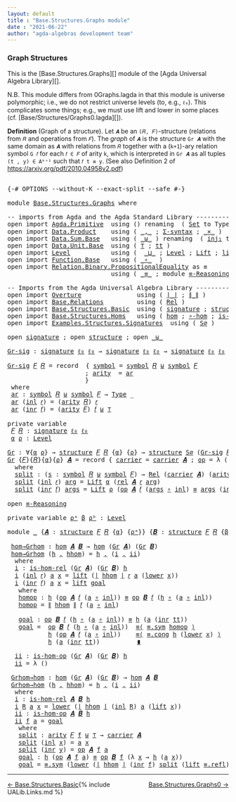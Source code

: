 ```yaml
---
layout: default
title : "Base.Structures.Graphs module"
date : "2021-06-22"
author: "agda-algebras development team"
---
```


### <a id="graph-structures">Graph Structures</a>

This is the [Base.Structures.Graphs][] module of the [Agda Universal Algebra Library][].

N.B. This module differs from 0Graphs.lagda in that this module is universe polymorphic; i.e., we do not restrict universe levels (to, e.g., `ℓ₀`). This complicates some things; e.g., we must use lift and lower in some places (cf. [Base/Structures/Graphs0.lagda][]).

**Definition** (Graph of a structure). Let `𝑨` be an `(𝑅, 𝐹)`-structure (relations from `𝑅` and operations from `𝐹`). The *graph* of `𝑨` is the structure `Gr 𝑨` with the same domain as `𝑨` with relations from `𝑅` together with a (`k+1`)-ary relation symbol `G 𝑓` for each `𝑓 ∈ 𝐹` of arity `k`, which is interpreted in `Gr 𝑨` as all tuples `(t , y) ∈ Aᵏ⁺¹` such that `𝑓 t ≡ y`. (See also Definition 2 of https://arxiv.org/pdf/2010.04958v2.pdf)

<pre class="Agda">

<a id="994" class="Symbol">{-#</a> <a id="998" class="Keyword">OPTIONS</a> <a id="1006" class="Pragma">--without-K</a> <a id="1018" class="Pragma">--exact-split</a> <a id="1032" class="Pragma">--safe</a> <a id="1039" class="Symbol">#-}</a>

<a id="1044" class="Keyword">module</a> <a id="1051" href="Base.Structures.Graphs.html" class="Module">Base.Structures.Graphs</a> <a id="1074" class="Keyword">where</a>

<a id="1081" class="Comment">-- imports from Agda and the Agda Standard Library -------------------------------------------</a>
<a id="1176" class="Keyword">open</a> <a id="1181" class="Keyword">import</a> <a id="1188" href="Agda.Primitive.html" class="Module">Agda.Primitive</a>  <a id="1204" class="Keyword">using</a> <a id="1210" class="Symbol">()</a> <a id="1213" class="Keyword">renaming</a>  <a id="1223" class="Symbol">(</a> <a id="1225" href="Agda.Primitive.html#388" class="Primitive">Set</a> <a id="1229" class="Symbol">to</a> <a id="1232" class="Primitive">Type</a> <a id="1237" class="Symbol">;</a> <a id="1239" href="Agda.Primitive.html#915" class="Primitive">lzero</a>  <a id="1246" class="Symbol">to</a> <a id="1249" class="Primitive">ℓ₀</a> <a id="1252" class="Symbol">)</a>
<a id="1254" class="Keyword">open</a> <a id="1259" class="Keyword">import</a> <a id="1266" href="Data.Product.html" class="Module">Data.Product</a>    <a id="1282" class="Keyword">using</a> <a id="1288" class="Symbol">(</a> <a id="1290" href="Agda.Builtin.Sigma.html#235" class="InductiveConstructor Operator">_,_</a> <a id="1294" class="Symbol">;</a> <a id="1296" href="Data.Product.Base.html#1244" class="Function">Σ-syntax</a> <a id="1305" class="Symbol">;</a> <a id="1307" href="Data.Product.Base.html#1618" class="Function Operator">_×_</a> <a id="1311" class="Symbol">)</a>
<a id="1313" class="Keyword">open</a> <a id="1318" class="Keyword">import</a> <a id="1325" href="Data.Sum.Base.html" class="Module">Data.Sum.Base</a>   <a id="1341" class="Keyword">using</a> <a id="1347" class="Symbol">(</a> <a id="1349" href="Data.Sum.Base.html#625" class="Datatype Operator">_⊎_</a> <a id="1353" class="Symbol">)</a> <a id="1355" class="Keyword">renaming</a>  <a id="1365" class="Symbol">(</a> <a id="1367" href="Data.Sum.Base.html#675" class="InductiveConstructor">inj₁</a> <a id="1372" class="Symbol">to</a> <a id="1375" class="InductiveConstructor">inl</a> <a id="1379" class="Symbol">;</a> <a id="1381" href="Data.Sum.Base.html#700" class="InductiveConstructor">inj₂</a> <a id="1386" class="Symbol">to</a> <a id="1389" class="InductiveConstructor">inr</a> <a id="1393" class="Symbol">)</a>
<a id="1395" class="Keyword">open</a> <a id="1400" class="Keyword">import</a> <a id="1407" href="Data.Unit.Base.html" class="Module">Data.Unit.Base</a>  <a id="1423" class="Keyword">using</a> <a id="1429" class="Symbol">(</a> <a id="1431" href="Agda.Builtin.Unit.html#175" class="Record">⊤</a> <a id="1433" class="Symbol">;</a> <a id="1435" href="Agda.Builtin.Unit.html#212" class="InductiveConstructor">tt</a> <a id="1438" class="Symbol">)</a>
<a id="1440" class="Keyword">open</a> <a id="1445" class="Keyword">import</a> <a id="1452" href="Level.html" class="Module">Level</a>           <a id="1468" class="Keyword">using</a> <a id="1474" class="Symbol">(</a>  <a id="1477" href="Agda.Primitive.html#961" class="Primitive Operator">_⊔_</a> <a id="1481" class="Symbol">;</a> <a id="1483" href="Agda.Primitive.html#742" class="Postulate">Level</a> <a id="1489" class="Symbol">;</a> <a id="1491" href="Level.html#409" class="Record">Lift</a> <a id="1496" class="Symbol">;</a> <a id="1498" href="Level.html#466" class="InductiveConstructor">lift</a> <a id="1503" class="Symbol">;</a> <a id="1505" href="Level.html#479" class="Field">lower</a> <a id="1511" class="Symbol">)</a>
<a id="1513" class="Keyword">open</a> <a id="1518" class="Keyword">import</a> <a id="1525" href="Function.Base.html" class="Module">Function.Base</a>   <a id="1541" class="Keyword">using</a> <a id="1547" class="Symbol">(</a> <a id="1549" href="Function.Base.html#1115" class="Function Operator">_∘_</a>  <a id="1554" class="Symbol">)</a>
<a id="1556" class="Keyword">open</a> <a id="1561" class="Keyword">import</a> <a id="1568" href="Relation.Binary.PropositionalEquality.html" class="Module">Relation.Binary.PropositionalEquality</a> <a id="1606" class="Symbol">as</a> <a id="1609" class="Module">≡</a>
                            <a id="1639" class="Keyword">using</a> <a id="1645" class="Symbol">(</a> <a id="1647" href="Agda.Builtin.Equality.html#150" class="Datatype Operator">_≡_</a> <a id="1651" class="Symbol">;</a> <a id="1653" class="Keyword">module</a> <a id="1660" href="Relation.Binary.PropositionalEquality.Properties.html#6731" class="Module">≡-Reasoning</a> <a id="1672" class="Symbol">)</a>

<a id="1675" class="Comment">-- Imports from the Agda Universal Algebra Library ---------------------------------------------</a>
<a id="1772" class="Keyword">open</a> <a id="1777" class="Keyword">import</a> <a id="1784" href="Overture.html" class="Module">Overture</a>               <a id="1807" class="Keyword">using</a> <a id="1813" class="Symbol">(</a> <a id="1815" href="Overture.Basic.html#4325" class="Function Operator">∣_∣</a> <a id="1819" class="Symbol">;</a> <a id="1821" href="Overture.Basic.html#4363" class="Function Operator">∥_∥</a> <a id="1825" class="Symbol">)</a>
<a id="1827" class="Keyword">open</a> <a id="1832" class="Keyword">import</a> <a id="1839" href="Base.Relations.html" class="Module">Base.Relations</a>         <a id="1862" class="Keyword">using</a> <a id="1868" class="Symbol">(</a> <a id="1870" href="Base.Relations.Continuous.html#4456" class="Function">Rel</a> <a id="1874" class="Symbol">)</a>
<a id="1876" class="Keyword">open</a> <a id="1881" class="Keyword">import</a> <a id="1888" href="Base.Structures.Basic.html" class="Module">Base.Structures.Basic</a>  <a id="1911" class="Keyword">using</a> <a id="1917" class="Symbol">(</a> <a id="1919" href="Base.Structures.Basic.html#1233" class="Record">signature</a> <a id="1929" class="Symbol">;</a> <a id="1931" href="Base.Structures.Basic.html#1566" class="Record">structure</a> <a id="1941" class="Symbol">)</a>
<a id="1943" class="Keyword">open</a> <a id="1948" class="Keyword">import</a> <a id="1955" href="Base.Structures.Homs.html" class="Module">Base.Structures.Homs</a>   <a id="1978" class="Keyword">using</a> <a id="1984" class="Symbol">(</a> <a id="1986" href="Base.Structures.Homs.html#2703" class="Function">hom</a> <a id="1990" class="Symbol">;</a> <a id="1992" href="Base.Structures.Homs.html#3718" class="Function">∘-hom</a> <a id="1998" class="Symbol">;</a> <a id="2000" href="Base.Structures.Homs.html#2287" class="Function">is-hom-rel</a> <a id="2011" class="Symbol">;</a> <a id="2013" href="Base.Structures.Homs.html#2506" class="Function">is-hom-op</a><a id="2022" class="Symbol">)</a>
<a id="2024" class="Keyword">open</a> <a id="2029" class="Keyword">import</a> <a id="2036" href="Examples.Structures.Signatures.html" class="Module">Examples.Structures.Signatures</a>  <a id="2068" class="Keyword">using</a> <a id="2074" class="Symbol">(</a> <a id="2076" href="Examples.Structures.Signatures.html#765" class="Function">S∅</a> <a id="2079" class="Symbol">)</a>

<a id="2082" class="Keyword">open</a> <a id="2087" href="Base.Structures.Basic.html#1233" class="Module">signature</a> <a id="2097" class="Symbol">;</a> <a id="2099" class="Keyword">open</a> <a id="2104" href="Base.Structures.Basic.html#1566" class="Module">structure</a> <a id="2114" class="Symbol">;</a> <a id="2116" class="Keyword">open</a> <a id="2121" href="Data.Sum.Base.html#625" class="Module Operator">_⊎_</a>

<a id="Gr-sig"></a><a id="2126" href="Base.Structures.Graphs.html#2126" class="Function">Gr-sig</a> <a id="2133" class="Symbol">:</a> <a id="2135" href="Base.Structures.Basic.html#1233" class="Record">signature</a> <a id="2145" href="Base.Structures.Graphs.html#1249" class="Primitive">ℓ₀</a> <a id="2148" href="Base.Structures.Graphs.html#1249" class="Primitive">ℓ₀</a> <a id="2151" class="Symbol">→</a> <a id="2153" href="Base.Structures.Basic.html#1233" class="Record">signature</a> <a id="2163" href="Base.Structures.Graphs.html#1249" class="Primitive">ℓ₀</a> <a id="2166" href="Base.Structures.Graphs.html#1249" class="Primitive">ℓ₀</a> <a id="2169" class="Symbol">→</a> <a id="2171" href="Base.Structures.Basic.html#1233" class="Record">signature</a> <a id="2181" href="Base.Structures.Graphs.html#1249" class="Primitive">ℓ₀</a> <a id="2184" href="Base.Structures.Graphs.html#1249" class="Primitive">ℓ₀</a>

<a id="2188" href="Base.Structures.Graphs.html#2126" class="Function">Gr-sig</a> <a id="2195" href="Base.Structures.Graphs.html#2195" class="Bound">𝐹</a> <a id="2197" href="Base.Structures.Graphs.html#2197" class="Bound">𝑅</a> <a id="2199" class="Symbol">=</a> <a id="2201" class="Keyword">record</a>  <a id="2209" class="Symbol">{</a> <a id="2211" href="Base.Structures.Basic.html#1293" class="Field">symbol</a> <a id="2218" class="Symbol">=</a> <a id="2220" href="Base.Structures.Basic.html#1293" class="Field">symbol</a> <a id="2227" href="Base.Structures.Graphs.html#2197" class="Bound">𝑅</a> <a id="2229" href="Data.Sum.Base.html#625" class="Datatype Operator">⊎</a> <a id="2231" href="Base.Structures.Basic.html#1293" class="Field">symbol</a> <a id="2238" href="Base.Structures.Graphs.html#2195" class="Bound">𝐹</a>
                     <a id="2261" class="Symbol">;</a> <a id="2263" href="Base.Structures.Basic.html#1311" class="Field">arity</a>  <a id="2270" class="Symbol">=</a> <a id="2272" href="Base.Structures.Graphs.html#2306" class="Function">ar</a>
                     <a id="2296" class="Symbol">}</a>
 <a id="2299" class="Keyword">where</a>
 <a id="2306" href="Base.Structures.Graphs.html#2306" class="Function">ar</a> <a id="2309" class="Symbol">:</a> <a id="2311" href="Base.Structures.Basic.html#1293" class="Field">symbol</a> <a id="2318" href="Base.Structures.Graphs.html#2197" class="Bound">𝑅</a> <a id="2320" href="Data.Sum.Base.html#625" class="Datatype Operator">⊎</a> <a id="2322" href="Base.Structures.Basic.html#1293" class="Field">symbol</a> <a id="2329" href="Base.Structures.Graphs.html#2195" class="Bound">𝐹</a> <a id="2331" class="Symbol">→</a> <a id="2333" href="Base.Structures.Graphs.html#1232" class="Primitive">Type</a> <a id="2338" class="Symbol">_</a>
 <a id="2341" href="Base.Structures.Graphs.html#2306" class="Function">ar</a> <a id="2344" class="Symbol">(</a><a id="2345" href="Base.Structures.Graphs.html#1375" class="InductiveConstructor">inl</a> <a id="2349" href="Base.Structures.Graphs.html#2349" class="Bound">𝑟</a><a id="2350" class="Symbol">)</a> <a id="2352" class="Symbol">=</a> <a id="2354" class="Symbol">(</a><a id="2355" href="Base.Structures.Basic.html#1311" class="Field">arity</a> <a id="2361" href="Base.Structures.Graphs.html#2197" class="Bound">𝑅</a><a id="2362" class="Symbol">)</a> <a id="2364" href="Base.Structures.Graphs.html#2349" class="Bound">𝑟</a>
 <a id="2367" href="Base.Structures.Graphs.html#2306" class="Function">ar</a> <a id="2370" class="Symbol">(</a><a id="2371" href="Base.Structures.Graphs.html#1389" class="InductiveConstructor">inr</a> <a id="2375" href="Base.Structures.Graphs.html#2375" class="Bound">𝑓</a><a id="2376" class="Symbol">)</a> <a id="2378" class="Symbol">=</a> <a id="2380" class="Symbol">(</a><a id="2381" href="Base.Structures.Basic.html#1311" class="Field">arity</a> <a id="2387" href="Base.Structures.Graphs.html#2195" class="Bound">𝐹</a><a id="2388" class="Symbol">)</a> <a id="2390" href="Base.Structures.Graphs.html#2375" class="Bound">𝑓</a> <a id="2392" href="Data.Sum.Base.html#625" class="Datatype Operator">⊎</a> <a id="2394" href="Agda.Builtin.Unit.html#175" class="Record">⊤</a>

<a id="2397" class="Keyword">private</a> <a id="2405" class="Keyword">variable</a>
 <a id="2415" href="Base.Structures.Graphs.html#2415" class="Generalizable">𝐹</a> <a id="2417" href="Base.Structures.Graphs.html#2417" class="Generalizable">𝑅</a> <a id="2419" class="Symbol">:</a> <a id="2421" href="Base.Structures.Basic.html#1233" class="Record">signature</a> <a id="2431" href="Base.Structures.Graphs.html#1249" class="Primitive">ℓ₀</a> <a id="2434" href="Base.Structures.Graphs.html#1249" class="Primitive">ℓ₀</a>
 <a id="2438" href="Base.Structures.Graphs.html#2438" class="Generalizable">α</a> <a id="2440" href="Base.Structures.Graphs.html#2440" class="Generalizable">ρ</a> <a id="2442" class="Symbol">:</a> <a id="2444" href="Agda.Primitive.html#742" class="Postulate">Level</a>

<a id="Gr"></a><a id="2451" href="Base.Structures.Graphs.html#2451" class="Function">Gr</a> <a id="2454" class="Symbol">:</a> <a id="2456" class="Symbol">∀{</a><a id="2458" href="Base.Structures.Graphs.html#2458" class="Bound">α</a> <a id="2460" href="Base.Structures.Graphs.html#2460" class="Bound">ρ</a><a id="2461" class="Symbol">}</a> <a id="2463" class="Symbol">→</a> <a id="2465" href="Base.Structures.Basic.html#1566" class="Record">structure</a> <a id="2475" href="Base.Structures.Graphs.html#2415" class="Generalizable">𝐹</a> <a id="2477" href="Base.Structures.Graphs.html#2417" class="Generalizable">𝑅</a> <a id="2479" class="Symbol">{</a><a id="2480" href="Base.Structures.Graphs.html#2458" class="Bound">α</a><a id="2481" class="Symbol">}</a> <a id="2483" class="Symbol">{</a><a id="2484" href="Base.Structures.Graphs.html#2460" class="Bound">ρ</a><a id="2485" class="Symbol">}</a> <a id="2487" class="Symbol">→</a> <a id="2489" href="Base.Structures.Basic.html#1566" class="Record">structure</a> <a id="2499" href="Examples.Structures.Signatures.html#765" class="Function">S∅</a> <a id="2502" class="Symbol">(</a><a id="2503" href="Base.Structures.Graphs.html#2126" class="Function">Gr-sig</a> <a id="2510" href="Base.Structures.Graphs.html#2415" class="Generalizable">𝐹</a> <a id="2512" href="Base.Structures.Graphs.html#2417" class="Generalizable">𝑅</a><a id="2513" class="Symbol">)</a> <a id="2515" class="Symbol">{</a><a id="2516" href="Base.Structures.Graphs.html#2458" class="Bound">α</a><a id="2517" class="Symbol">}</a> <a id="2519" class="Symbol">{</a><a id="2520" href="Base.Structures.Graphs.html#2458" class="Bound">α</a> <a id="2522" href="Agda.Primitive.html#961" class="Primitive Operator">⊔</a> <a id="2524" href="Base.Structures.Graphs.html#2460" class="Bound">ρ</a><a id="2525" class="Symbol">}</a>
<a id="2527" href="Base.Structures.Graphs.html#2451" class="Function">Gr</a> <a id="2530" class="Symbol">{</a><a id="2531" href="Base.Structures.Graphs.html#2531" class="Bound">𝐹</a><a id="2532" class="Symbol">}{</a><a id="2534" href="Base.Structures.Graphs.html#2534" class="Bound">𝑅</a><a id="2535" class="Symbol">}{</a><a id="2537" href="Base.Structures.Graphs.html#2537" class="Bound">α</a><a id="2538" class="Symbol">}{</a><a id="2540" href="Base.Structures.Graphs.html#2540" class="Bound">ρ</a><a id="2541" class="Symbol">}</a> <a id="2543" href="Base.Structures.Graphs.html#2543" class="Bound">𝑨</a> <a id="2545" class="Symbol">=</a> <a id="2547" class="Keyword">record</a> <a id="2554" class="Symbol">{</a> <a id="2556" href="Base.Structures.Basic.html#1730" class="Field">carrier</a> <a id="2564" class="Symbol">=</a> <a id="2566" href="Base.Structures.Basic.html#1730" class="Field">carrier</a> <a id="2574" href="Base.Structures.Graphs.html#2543" class="Bound">𝑨</a> <a id="2576" class="Symbol">;</a> <a id="2578" href="Base.Structures.Basic.html#1749" class="Field">op</a> <a id="2581" class="Symbol">=</a> <a id="2583" class="Symbol">λ</a> <a id="2585" class="Symbol">()</a> <a id="2588" class="Symbol">;</a> <a id="2590" href="Base.Structures.Basic.html#1833" class="Field">rel</a> <a id="2594" class="Symbol">=</a> <a id="2596" href="Base.Structures.Graphs.html#2614" class="Function">split</a> <a id="2602" class="Symbol">}</a>
  <a id="2606" class="Keyword">where</a>
  <a id="2614" href="Base.Structures.Graphs.html#2614" class="Function">split</a> <a id="2620" class="Symbol">:</a> <a id="2622" class="Symbol">(</a><a id="2623" href="Base.Structures.Graphs.html#2623" class="Bound">s</a> <a id="2625" class="Symbol">:</a> <a id="2627" href="Base.Structures.Basic.html#1293" class="Field">symbol</a> <a id="2634" href="Base.Structures.Graphs.html#2534" class="Bound">𝑅</a> <a id="2636" href="Data.Sum.Base.html#625" class="Datatype Operator">⊎</a> <a id="2638" href="Base.Structures.Basic.html#1293" class="Field">symbol</a> <a id="2645" href="Base.Structures.Graphs.html#2531" class="Bound">𝐹</a><a id="2646" class="Symbol">)</a> <a id="2648" class="Symbol">→</a> <a id="2650" href="Base.Relations.Continuous.html#4456" class="Function">Rel</a> <a id="2654" class="Symbol">(</a><a id="2655" href="Base.Structures.Basic.html#1730" class="Field">carrier</a> <a id="2663" href="Base.Structures.Graphs.html#2543" class="Bound">𝑨</a><a id="2664" class="Symbol">)</a> <a id="2666" class="Symbol">(</a><a id="2667" href="Base.Structures.Basic.html#1311" class="Field">arity</a> <a id="2673" class="Symbol">(</a><a id="2674" href="Base.Structures.Graphs.html#2126" class="Function">Gr-sig</a> <a id="2681" href="Base.Structures.Graphs.html#2531" class="Bound">𝐹</a> <a id="2683" href="Base.Structures.Graphs.html#2534" class="Bound">𝑅</a><a id="2684" class="Symbol">)</a> <a id="2686" href="Base.Structures.Graphs.html#2623" class="Bound">s</a><a id="2687" class="Symbol">)</a> <a id="2689" class="Symbol">{</a><a id="2690" href="Base.Structures.Graphs.html#2537" class="Bound">α</a> <a id="2692" href="Agda.Primitive.html#961" class="Primitive Operator">⊔</a> <a id="2694" href="Base.Structures.Graphs.html#2540" class="Bound">ρ</a><a id="2695" class="Symbol">}</a>
  <a id="2699" href="Base.Structures.Graphs.html#2614" class="Function">split</a> <a id="2705" class="Symbol">(</a><a id="2706" href="Base.Structures.Graphs.html#1375" class="InductiveConstructor">inl</a> <a id="2710" href="Base.Structures.Graphs.html#2710" class="Bound">𝑟</a><a id="2711" class="Symbol">)</a> <a id="2713" href="Base.Structures.Graphs.html#2713" class="Bound">arg</a> <a id="2717" class="Symbol">=</a> <a id="2719" href="Level.html#409" class="Record">Lift</a> <a id="2724" href="Base.Structures.Graphs.html#2537" class="Bound">α</a> <a id="2726" class="Symbol">(</a><a id="2727" href="Base.Structures.Basic.html#1833" class="Field">rel</a> <a id="2731" href="Base.Structures.Graphs.html#2543" class="Bound">𝑨</a> <a id="2733" href="Base.Structures.Graphs.html#2710" class="Bound">𝑟</a> <a id="2735" href="Base.Structures.Graphs.html#2713" class="Bound">arg</a><a id="2738" class="Symbol">)</a>
  <a id="2742" href="Base.Structures.Graphs.html#2614" class="Function">split</a> <a id="2748" class="Symbol">(</a><a id="2749" href="Base.Structures.Graphs.html#1389" class="InductiveConstructor">inr</a> <a id="2753" href="Base.Structures.Graphs.html#2753" class="Bound">𝑓</a><a id="2754" class="Symbol">)</a> <a id="2756" href="Base.Structures.Graphs.html#2756" class="Bound">args</a> <a id="2761" class="Symbol">=</a> <a id="2763" href="Level.html#409" class="Record">Lift</a> <a id="2768" href="Base.Structures.Graphs.html#2540" class="Bound">ρ</a> <a id="2770" class="Symbol">(</a><a id="2771" href="Base.Structures.Basic.html#1749" class="Field">op</a> <a id="2774" href="Base.Structures.Graphs.html#2543" class="Bound">𝑨</a> <a id="2776" href="Base.Structures.Graphs.html#2753" class="Bound">𝑓</a> <a id="2778" class="Symbol">(</a><a id="2779" href="Base.Structures.Graphs.html#2756" class="Bound">args</a> <a id="2784" href="Function.Base.html#1115" class="Function Operator">∘</a> <a id="2786" href="Base.Structures.Graphs.html#1375" class="InductiveConstructor">inl</a><a id="2789" class="Symbol">)</a> <a id="2791" href="Agda.Builtin.Equality.html#150" class="Datatype Operator">≡</a> <a id="2793" href="Base.Structures.Graphs.html#2756" class="Bound">args</a> <a id="2798" class="Symbol">(</a><a id="2799" href="Base.Structures.Graphs.html#1389" class="InductiveConstructor">inr</a> <a id="2803" href="Agda.Builtin.Unit.html#212" class="InductiveConstructor">tt</a><a id="2805" class="Symbol">))</a>

<a id="2809" class="Keyword">open</a> <a id="2814" href="Relation.Binary.PropositionalEquality.Properties.html#6731" class="Module">≡-Reasoning</a>

<a id="2827" class="Keyword">private</a> <a id="2835" class="Keyword">variable</a> <a id="2844" href="Base.Structures.Graphs.html#2844" class="Generalizable">ρᵃ</a> <a id="2847" href="Base.Structures.Graphs.html#2847" class="Generalizable">β</a> <a id="2849" href="Base.Structures.Graphs.html#2849" class="Generalizable">ρᵇ</a> <a id="2852" class="Symbol">:</a> <a id="2854" href="Agda.Primitive.html#742" class="Postulate">Level</a>

<a id="2861" class="Keyword">module</a> <a id="2868" href="Base.Structures.Graphs.html#2868" class="Module">_</a> <a id="2870" class="Symbol">{</a><a id="2871" href="Base.Structures.Graphs.html#2871" class="Bound">𝑨</a> <a id="2873" class="Symbol">:</a> <a id="2875" href="Base.Structures.Basic.html#1566" class="Record">structure</a> <a id="2885" href="Base.Structures.Graphs.html#2415" class="Generalizable">𝐹</a> <a id="2887" href="Base.Structures.Graphs.html#2417" class="Generalizable">𝑅</a> <a id="2889" class="Symbol">{</a><a id="2890" href="Base.Structures.Graphs.html#2438" class="Generalizable">α</a><a id="2891" class="Symbol">}</a> <a id="2893" class="Symbol">{</a><a id="2894" href="Base.Structures.Graphs.html#2844" class="Generalizable">ρᵃ</a><a id="2896" class="Symbol">}}</a> <a id="2899" class="Symbol">{</a><a id="2900" href="Base.Structures.Graphs.html#2900" class="Bound">𝑩</a> <a id="2902" class="Symbol">:</a> <a id="2904" href="Base.Structures.Basic.html#1566" class="Record">structure</a> <a id="2914" href="Base.Structures.Graphs.html#2415" class="Generalizable">𝐹</a> <a id="2916" href="Base.Structures.Graphs.html#2417" class="Generalizable">𝑅</a> <a id="2918" class="Symbol">{</a><a id="2919" href="Base.Structures.Graphs.html#2847" class="Generalizable">β</a><a id="2920" class="Symbol">}</a> <a id="2922" class="Symbol">{</a><a id="2923" href="Base.Structures.Graphs.html#2849" class="Generalizable">ρᵇ</a><a id="2925" class="Symbol">}}</a> <a id="2928" class="Keyword">where</a>

 <a id="2936" href="Base.Structures.Graphs.html#2936" class="Function">hom→Grhom</a> <a id="2946" class="Symbol">:</a> <a id="2948" href="Base.Structures.Homs.html#2703" class="Function">hom</a> <a id="2952" href="Base.Structures.Graphs.html#2871" class="Bound">𝑨</a> <a id="2954" href="Base.Structures.Graphs.html#2900" class="Bound">𝑩</a> <a id="2956" class="Symbol">→</a> <a id="2958" href="Base.Structures.Homs.html#2703" class="Function">hom</a> <a id="2962" class="Symbol">(</a><a id="2963" href="Base.Structures.Graphs.html#2451" class="Function">Gr</a> <a id="2966" href="Base.Structures.Graphs.html#2871" class="Bound">𝑨</a><a id="2967" class="Symbol">)</a> <a id="2969" class="Symbol">(</a><a id="2970" href="Base.Structures.Graphs.html#2451" class="Function">Gr</a> <a id="2973" href="Base.Structures.Graphs.html#2900" class="Bound">𝑩</a><a id="2974" class="Symbol">)</a>
 <a id="2977" href="Base.Structures.Graphs.html#2936" class="Function">hom→Grhom</a> <a id="2987" class="Symbol">(</a><a id="2988" href="Base.Structures.Graphs.html#2988" class="Bound">h</a> <a id="2990" href="Agda.Builtin.Sigma.html#235" class="InductiveConstructor Operator">,</a> <a id="2992" href="Base.Structures.Graphs.html#2992" class="Bound">hhom</a><a id="2996" class="Symbol">)</a> <a id="2998" class="Symbol">=</a> <a id="3000" href="Base.Structures.Graphs.html#2988" class="Bound">h</a> <a id="3002" href="Agda.Builtin.Sigma.html#235" class="InductiveConstructor Operator">,</a> <a id="3004" class="Symbol">(</a><a id="3005" href="Base.Structures.Graphs.html#3023" class="Function">i</a> <a id="3007" href="Agda.Builtin.Sigma.html#235" class="InductiveConstructor Operator">,</a> <a id="3009" href="Base.Structures.Graphs.html#3430" class="Function">ii</a><a id="3011" class="Symbol">)</a>
  <a id="3015" class="Keyword">where</a>
  <a id="3023" href="Base.Structures.Graphs.html#3023" class="Function">i</a> <a id="3025" class="Symbol">:</a> <a id="3027" href="Base.Structures.Homs.html#2287" class="Function">is-hom-rel</a> <a id="3038" class="Symbol">(</a><a id="3039" href="Base.Structures.Graphs.html#2451" class="Function">Gr</a> <a id="3042" href="Base.Structures.Graphs.html#2871" class="Bound">𝑨</a><a id="3043" class="Symbol">)</a> <a id="3045" class="Symbol">(</a><a id="3046" href="Base.Structures.Graphs.html#2451" class="Function">Gr</a> <a id="3049" href="Base.Structures.Graphs.html#2900" class="Bound">𝑩</a><a id="3050" class="Symbol">)</a> <a id="3052" href="Base.Structures.Graphs.html#2988" class="Bound">h</a>
  <a id="3056" href="Base.Structures.Graphs.html#3023" class="Function">i</a> <a id="3058" class="Symbol">(</a><a id="3059" href="Base.Structures.Graphs.html#1375" class="InductiveConstructor">inl</a> <a id="3063" href="Base.Structures.Graphs.html#3063" class="Bound">𝑟</a><a id="3064" class="Symbol">)</a> <a id="3066" href="Base.Structures.Graphs.html#3066" class="Bound">a</a> <a id="3068" href="Base.Structures.Graphs.html#3068" class="Bound">x</a> <a id="3070" class="Symbol">=</a> <a id="3072" href="Level.html#466" class="InductiveConstructor">lift</a> <a id="3077" class="Symbol">(</a><a id="3078" href="Overture.Basic.html#4325" class="Function Operator">∣</a> <a id="3080" href="Base.Structures.Graphs.html#2992" class="Bound">hhom</a> <a id="3085" href="Overture.Basic.html#4325" class="Function Operator">∣</a> <a id="3087" href="Base.Structures.Graphs.html#3063" class="Bound">𝑟</a> <a id="3089" href="Base.Structures.Graphs.html#3066" class="Bound">a</a> <a id="3091" class="Symbol">(</a><a id="3092" href="Level.html#479" class="Field">lower</a> <a id="3098" href="Base.Structures.Graphs.html#3068" class="Bound">x</a><a id="3099" class="Symbol">))</a>
  <a id="3104" href="Base.Structures.Graphs.html#3023" class="Function">i</a> <a id="3106" class="Symbol">(</a><a id="3107" href="Base.Structures.Graphs.html#1389" class="InductiveConstructor">inr</a> <a id="3111" href="Base.Structures.Graphs.html#3111" class="Bound">𝑓</a><a id="3112" class="Symbol">)</a> <a id="3114" href="Base.Structures.Graphs.html#3114" class="Bound">a</a> <a id="3116" href="Base.Structures.Graphs.html#3116" class="Bound">x</a> <a id="3118" class="Symbol">=</a> <a id="3120" href="Level.html#466" class="InductiveConstructor">lift</a> <a id="3125" href="Base.Structures.Graphs.html#3232" class="Function">goal</a>
   <a id="3133" class="Keyword">where</a>
   <a id="3142" href="Base.Structures.Graphs.html#3142" class="Function">homop</a> <a id="3148" class="Symbol">:</a> <a id="3150" href="Base.Structures.Graphs.html#2988" class="Bound">h</a> <a id="3152" class="Symbol">(</a><a id="3153" href="Base.Structures.Basic.html#1749" class="Field">op</a> <a id="3156" href="Base.Structures.Graphs.html#2871" class="Bound">𝑨</a> <a id="3158" href="Base.Structures.Graphs.html#3111" class="Bound">𝑓</a> <a id="3160" class="Symbol">(</a><a id="3161" href="Base.Structures.Graphs.html#3114" class="Bound">a</a> <a id="3163" href="Function.Base.html#1115" class="Function Operator">∘</a> <a id="3165" href="Base.Structures.Graphs.html#1375" class="InductiveConstructor">inl</a><a id="3168" class="Symbol">))</a> <a id="3171" href="Agda.Builtin.Equality.html#150" class="Datatype Operator">≡</a> <a id="3173" href="Base.Structures.Basic.html#1749" class="Field">op</a> <a id="3176" href="Base.Structures.Graphs.html#2900" class="Bound">𝑩</a> <a id="3178" href="Base.Structures.Graphs.html#3111" class="Bound">𝑓</a> <a id="3180" class="Symbol">(</a><a id="3181" href="Base.Structures.Graphs.html#2988" class="Bound">h</a> <a id="3183" href="Function.Base.html#1115" class="Function Operator">∘</a> <a id="3185" class="Symbol">(</a><a id="3186" href="Base.Structures.Graphs.html#3114" class="Bound">a</a> <a id="3188" href="Function.Base.html#1115" class="Function Operator">∘</a> <a id="3190" href="Base.Structures.Graphs.html#1375" class="InductiveConstructor">inl</a><a id="3193" class="Symbol">))</a>
   <a id="3199" href="Base.Structures.Graphs.html#3142" class="Function">homop</a> <a id="3205" class="Symbol">=</a> <a id="3207" href="Overture.Basic.html#4363" class="Function Operator">∥</a> <a id="3209" href="Base.Structures.Graphs.html#2992" class="Bound">hhom</a> <a id="3214" href="Overture.Basic.html#4363" class="Function Operator">∥</a> <a id="3216" href="Base.Structures.Graphs.html#3111" class="Bound">𝑓</a> <a id="3218" class="Symbol">(</a><a id="3219" href="Base.Structures.Graphs.html#3114" class="Bound">a</a> <a id="3221" href="Function.Base.html#1115" class="Function Operator">∘</a> <a id="3223" href="Base.Structures.Graphs.html#1375" class="InductiveConstructor">inl</a><a id="3226" class="Symbol">)</a>

   <a id="3232" href="Base.Structures.Graphs.html#3232" class="Function">goal</a> <a id="3237" class="Symbol">:</a> <a id="3239" href="Base.Structures.Basic.html#1749" class="Field">op</a> <a id="3242" href="Base.Structures.Graphs.html#2900" class="Bound">𝑩</a> <a id="3244" href="Base.Structures.Graphs.html#3111" class="Bound">𝑓</a> <a id="3246" class="Symbol">(</a><a id="3247" href="Base.Structures.Graphs.html#2988" class="Bound">h</a> <a id="3249" href="Function.Base.html#1115" class="Function Operator">∘</a> <a id="3251" class="Symbol">(</a><a id="3252" href="Base.Structures.Graphs.html#3114" class="Bound">a</a> <a id="3254" href="Function.Base.html#1115" class="Function Operator">∘</a> <a id="3256" href="Base.Structures.Graphs.html#1375" class="InductiveConstructor">inl</a><a id="3259" class="Symbol">))</a> <a id="3262" href="Agda.Builtin.Equality.html#150" class="Datatype Operator">≡</a> <a id="3264" href="Base.Structures.Graphs.html#2988" class="Bound">h</a> <a id="3266" class="Symbol">(</a><a id="3267" href="Base.Structures.Graphs.html#3114" class="Bound">a</a> <a id="3269" class="Symbol">(</a><a id="3270" href="Base.Structures.Graphs.html#1389" class="InductiveConstructor">inr</a> <a id="3274" href="Agda.Builtin.Unit.html#212" class="InductiveConstructor">tt</a><a id="3276" class="Symbol">))</a>
   <a id="3282" href="Base.Structures.Graphs.html#3232" class="Function">goal</a> <a id="3287" class="Symbol">=</a>  <a id="3290" href="Base.Structures.Basic.html#1749" class="Field">op</a> <a id="3293" href="Base.Structures.Graphs.html#2900" class="Bound">𝑩</a> <a id="3295" href="Base.Structures.Graphs.html#3111" class="Bound">𝑓</a> <a id="3297" class="Symbol">(</a><a id="3298" href="Base.Structures.Graphs.html#2988" class="Bound">h</a> <a id="3300" href="Function.Base.html#1115" class="Function Operator">∘</a> <a id="3302" class="Symbol">(</a><a id="3303" href="Base.Structures.Graphs.html#3114" class="Bound">a</a> <a id="3305" href="Function.Base.html#1115" class="Function Operator">∘</a> <a id="3307" href="Base.Structures.Graphs.html#1375" class="InductiveConstructor">inl</a><a id="3310" class="Symbol">))</a>  <a id="3314" href="Relation.Binary.Reasoning.Syntax.html#11048" class="Function">≡⟨</a> <a id="3317" href="Relation.Binary.PropositionalEquality.Core.html#1893" class="Function">≡.sym</a> <a id="3323" href="Base.Structures.Graphs.html#3142" class="Function">homop</a> <a id="3329" href="Relation.Binary.Reasoning.Syntax.html#11048" class="Function">⟩</a>
           <a id="3342" href="Base.Structures.Graphs.html#2988" class="Bound">h</a> <a id="3344" class="Symbol">(</a><a id="3345" href="Base.Structures.Basic.html#1749" class="Field">op</a> <a id="3348" href="Base.Structures.Graphs.html#2871" class="Bound">𝑨</a> <a id="3350" href="Base.Structures.Graphs.html#3111" class="Bound">𝑓</a> <a id="3352" class="Symbol">(</a><a id="3353" href="Base.Structures.Graphs.html#3114" class="Bound">a</a> <a id="3355" href="Function.Base.html#1115" class="Function Operator">∘</a> <a id="3357" href="Base.Structures.Graphs.html#1375" class="InductiveConstructor">inl</a><a id="3360" class="Symbol">))</a>    <a id="3366" href="Relation.Binary.Reasoning.Syntax.html#11048" class="Function">≡⟨</a> <a id="3369" href="Relation.Binary.PropositionalEquality.Core.html#1339" class="Function">≡.cong</a> <a id="3376" href="Base.Structures.Graphs.html#2988" class="Bound">h</a> <a id="3378" class="Symbol">(</a><a id="3379" href="Level.html#479" class="Field">lower</a> <a id="3385" href="Base.Structures.Graphs.html#3116" class="Bound">x</a><a id="3386" class="Symbol">)</a> <a id="3388" href="Relation.Binary.Reasoning.Syntax.html#11048" class="Function">⟩</a>
           <a id="3401" href="Base.Structures.Graphs.html#2988" class="Bound">h</a> <a id="3403" class="Symbol">(</a><a id="3404" href="Base.Structures.Graphs.html#3114" class="Bound">a</a> <a id="3406" class="Symbol">(</a><a id="3407" href="Base.Structures.Graphs.html#1389" class="InductiveConstructor">inr</a> <a id="3411" href="Agda.Builtin.Unit.html#212" class="InductiveConstructor">tt</a><a id="3413" class="Symbol">))</a>          <a id="3425" href="Relation.Binary.Reasoning.Syntax.html#12345" class="Function Operator">∎</a>

  <a id="3430" href="Base.Structures.Graphs.html#3430" class="Function">ii</a> <a id="3433" class="Symbol">:</a> <a id="3435" href="Base.Structures.Homs.html#2506" class="Function">is-hom-op</a> <a id="3445" class="Symbol">(</a><a id="3446" href="Base.Structures.Graphs.html#2451" class="Function">Gr</a> <a id="3449" href="Base.Structures.Graphs.html#2871" class="Bound">𝑨</a><a id="3450" class="Symbol">)</a> <a id="3452" class="Symbol">(</a><a id="3453" href="Base.Structures.Graphs.html#2451" class="Function">Gr</a> <a id="3456" href="Base.Structures.Graphs.html#2900" class="Bound">𝑩</a><a id="3457" class="Symbol">)</a> <a id="3459" href="Base.Structures.Graphs.html#2988" class="Bound">h</a>
  <a id="3463" href="Base.Structures.Graphs.html#3430" class="Function">ii</a> <a id="3466" class="Symbol">=</a> <a id="3468" class="Symbol">λ</a> <a id="3470" class="Symbol">()</a>

 <a id="3475" href="Base.Structures.Graphs.html#3475" class="Function">Grhom→hom</a> <a id="3485" class="Symbol">:</a> <a id="3487" href="Base.Structures.Homs.html#2703" class="Function">hom</a> <a id="3491" class="Symbol">(</a><a id="3492" href="Base.Structures.Graphs.html#2451" class="Function">Gr</a> <a id="3495" href="Base.Structures.Graphs.html#2871" class="Bound">𝑨</a><a id="3496" class="Symbol">)</a> <a id="3498" class="Symbol">(</a><a id="3499" href="Base.Structures.Graphs.html#2451" class="Function">Gr</a> <a id="3502" href="Base.Structures.Graphs.html#2900" class="Bound">𝑩</a><a id="3503" class="Symbol">)</a> <a id="3505" class="Symbol">→</a> <a id="3507" href="Base.Structures.Homs.html#2703" class="Function">hom</a> <a id="3511" href="Base.Structures.Graphs.html#2871" class="Bound">𝑨</a> <a id="3513" href="Base.Structures.Graphs.html#2900" class="Bound">𝑩</a>
 <a id="3516" href="Base.Structures.Graphs.html#3475" class="Function">Grhom→hom</a> <a id="3526" class="Symbol">(</a><a id="3527" href="Base.Structures.Graphs.html#3527" class="Bound">h</a> <a id="3529" href="Agda.Builtin.Sigma.html#235" class="InductiveConstructor Operator">,</a> <a id="3531" href="Base.Structures.Graphs.html#3531" class="Bound">hhom</a><a id="3535" class="Symbol">)</a> <a id="3537" class="Symbol">=</a> <a id="3539" href="Base.Structures.Graphs.html#3527" class="Bound">h</a> <a id="3541" href="Agda.Builtin.Sigma.html#235" class="InductiveConstructor Operator">,</a> <a id="3543" class="Symbol">(</a><a id="3544" href="Base.Structures.Graphs.html#3562" class="Function">i</a> <a id="3546" href="Agda.Builtin.Sigma.html#235" class="InductiveConstructor Operator">,</a> <a id="3548" href="Base.Structures.Graphs.html#3633" class="Function">ii</a><a id="3550" class="Symbol">)</a>
  <a id="3554" class="Keyword">where</a>
  <a id="3562" href="Base.Structures.Graphs.html#3562" class="Function">i</a> <a id="3564" class="Symbol">:</a> <a id="3566" href="Base.Structures.Homs.html#2287" class="Function">is-hom-rel</a> <a id="3577" href="Base.Structures.Graphs.html#2871" class="Bound">𝑨</a> <a id="3579" href="Base.Structures.Graphs.html#2900" class="Bound">𝑩</a> <a id="3581" href="Base.Structures.Graphs.html#3527" class="Bound">h</a>
  <a id="3585" href="Base.Structures.Graphs.html#3562" class="Function">i</a> <a id="3587" href="Base.Structures.Graphs.html#3587" class="Bound">R</a> <a id="3589" href="Base.Structures.Graphs.html#3589" class="Bound">a</a> <a id="3591" href="Base.Structures.Graphs.html#3591" class="Bound">x</a> <a id="3593" class="Symbol">=</a> <a id="3595" href="Level.html#479" class="Field">lower</a> <a id="3601" class="Symbol">(</a><a id="3602" href="Overture.Basic.html#4325" class="Function Operator">∣</a> <a id="3604" href="Base.Structures.Graphs.html#3531" class="Bound">hhom</a> <a id="3609" href="Overture.Basic.html#4325" class="Function Operator">∣</a> <a id="3611" class="Symbol">(</a><a id="3612" href="Base.Structures.Graphs.html#1375" class="InductiveConstructor">inl</a> <a id="3616" href="Base.Structures.Graphs.html#3587" class="Bound">R</a><a id="3617" class="Symbol">)</a> <a id="3619" href="Base.Structures.Graphs.html#3589" class="Bound">a</a> <a id="3621" class="Symbol">(</a><a id="3622" href="Level.html#466" class="InductiveConstructor">lift</a> <a id="3627" href="Base.Structures.Graphs.html#3591" class="Bound">x</a><a id="3628" class="Symbol">))</a>
  <a id="3633" href="Base.Structures.Graphs.html#3633" class="Function">ii</a> <a id="3636" class="Symbol">:</a> <a id="3638" href="Base.Structures.Homs.html#2506" class="Function">is-hom-op</a> <a id="3648" href="Base.Structures.Graphs.html#2871" class="Bound">𝑨</a> <a id="3650" href="Base.Structures.Graphs.html#2900" class="Bound">𝑩</a> <a id="3652" href="Base.Structures.Graphs.html#3527" class="Bound">h</a>
  <a id="3656" href="Base.Structures.Graphs.html#3633" class="Function">ii</a> <a id="3659" href="Base.Structures.Graphs.html#3659" class="Bound">f</a> <a id="3661" href="Base.Structures.Graphs.html#3661" class="Bound">a</a> <a id="3663" class="Symbol">=</a> <a id="3665" href="Base.Structures.Graphs.html#3770" class="Function">goal</a>
   <a id="3673" class="Keyword">where</a>
   <a id="3682" href="Base.Structures.Graphs.html#3682" class="Function">split</a> <a id="3688" class="Symbol">:</a> <a id="3690" href="Base.Structures.Basic.html#1311" class="Field">arity</a> <a id="3696" href="Base.Structures.Graphs.html#2885" class="Bound">𝐹</a> <a id="3698" href="Base.Structures.Graphs.html#3659" class="Bound">f</a> <a id="3700" href="Data.Sum.Base.html#625" class="Datatype Operator">⊎</a> <a id="3702" href="Agda.Builtin.Unit.html#175" class="Record">⊤</a> <a id="3704" class="Symbol">→</a> <a id="3706" href="Base.Structures.Basic.html#1730" class="Field">carrier</a> <a id="3714" href="Base.Structures.Graphs.html#2871" class="Bound">𝑨</a>
   <a id="3719" href="Base.Structures.Graphs.html#3682" class="Function">split</a> <a id="3725" class="Symbol">(</a><a id="3726" href="Base.Structures.Graphs.html#1375" class="InductiveConstructor">inl</a> <a id="3730" href="Base.Structures.Graphs.html#3730" class="Bound">x</a><a id="3731" class="Symbol">)</a> <a id="3733" class="Symbol">=</a> <a id="3735" href="Base.Structures.Graphs.html#3661" class="Bound">a</a> <a id="3737" href="Base.Structures.Graphs.html#3730" class="Bound">x</a>
   <a id="3742" href="Base.Structures.Graphs.html#3682" class="Function">split</a> <a id="3748" class="Symbol">(</a><a id="3749" href="Base.Structures.Graphs.html#1389" class="InductiveConstructor">inr</a> <a id="3753" href="Base.Structures.Graphs.html#3753" class="Bound">y</a><a id="3754" class="Symbol">)</a> <a id="3756" class="Symbol">=</a> <a id="3758" href="Base.Structures.Basic.html#1749" class="Field">op</a> <a id="3761" href="Base.Structures.Graphs.html#2871" class="Bound">𝑨</a> <a id="3763" href="Base.Structures.Graphs.html#3659" class="Bound">f</a> <a id="3765" href="Base.Structures.Graphs.html#3661" class="Bound">a</a>
   <a id="3770" href="Base.Structures.Graphs.html#3770" class="Function">goal</a> <a id="3775" class="Symbol">:</a> <a id="3777" href="Base.Structures.Graphs.html#3527" class="Bound">h</a> <a id="3779" class="Symbol">(</a><a id="3780" href="Base.Structures.Basic.html#1749" class="Field">op</a> <a id="3783" href="Base.Structures.Graphs.html#2871" class="Bound">𝑨</a> <a id="3785" href="Base.Structures.Graphs.html#3659" class="Bound">f</a> <a id="3787" href="Base.Structures.Graphs.html#3661" class="Bound">a</a><a id="3788" class="Symbol">)</a> <a id="3790" href="Agda.Builtin.Equality.html#150" class="Datatype Operator">≡</a> <a id="3792" href="Base.Structures.Basic.html#1749" class="Field">op</a> <a id="3795" href="Base.Structures.Graphs.html#2900" class="Bound">𝑩</a> <a id="3797" href="Base.Structures.Graphs.html#3659" class="Bound">f</a> <a id="3799" class="Symbol">(λ</a> <a id="3802" href="Base.Structures.Graphs.html#3802" class="Bound">x</a> <a id="3804" class="Symbol">→</a> <a id="3806" href="Base.Structures.Graphs.html#3527" class="Bound">h</a> <a id="3808" class="Symbol">(</a><a id="3809" href="Base.Structures.Graphs.html#3661" class="Bound">a</a> <a id="3811" href="Base.Structures.Graphs.html#3802" class="Bound">x</a><a id="3812" class="Symbol">))</a>
   <a id="3818" href="Base.Structures.Graphs.html#3770" class="Function">goal</a> <a id="3823" class="Symbol">=</a> <a id="3825" href="Relation.Binary.PropositionalEquality.Core.html#1893" class="Function">≡.sym</a> <a id="3831" class="Symbol">(</a><a id="3832" href="Level.html#479" class="Field">lower</a> <a id="3838" class="Symbol">(</a><a id="3839" href="Overture.Basic.html#4325" class="Function Operator">∣</a> <a id="3841" href="Base.Structures.Graphs.html#3531" class="Bound">hhom</a> <a id="3846" href="Overture.Basic.html#4325" class="Function Operator">∣</a> <a id="3848" class="Symbol">(</a><a id="3849" href="Base.Structures.Graphs.html#1389" class="InductiveConstructor">inr</a> <a id="3853" href="Base.Structures.Graphs.html#3659" class="Bound">f</a><a id="3854" class="Symbol">)</a> <a id="3856" href="Base.Structures.Graphs.html#3682" class="Function">split</a> <a id="3862" class="Symbol">(</a><a id="3863" href="Level.html#466" class="InductiveConstructor">lift</a> <a id="3868" href="Agda.Builtin.Equality.html#207" class="InductiveConstructor">≡.refl</a><a id="3874" class="Symbol">)))</a>
</pre>

--------------------------------

<span style="float:left;">[← Base.Structures.Basic](Base.Structures.Basic.html)</span>
<span style="float:right;">[Base.Structures.Graphs0 →](Base.Structures.Graphs0.html)</span>

{% include UALib.Links.md %}
